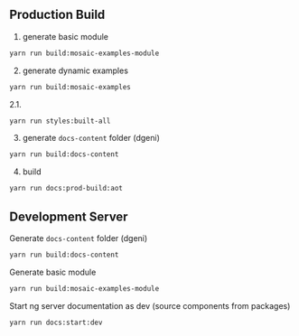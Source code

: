 
## Production Build
1. generate basic module
```bash
yarn run build:mosaic-examples-module
```

2. generate dynamic examples
```bash
yarn run build:mosaic-examples
```

2.1.
```bash
yarn run styles:built-all
```

3. generate `docs-content` folder (dgeni)
```bash
yarn run build:docs-content
```

4. build
```bash
yarn run docs:prod-build:aot
```


## Development Server
Generate `docs-content` folder (dgeni)
```bash
yarn run build:docs-content
```

Generate basic module
```bash
yarn run build:mosaic-examples-module
```

Start ng server documentation as dev (source components from packages)
```bash
yarn run docs:start:dev
```

